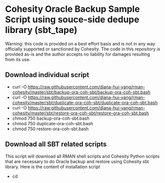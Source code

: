 # Cohesity Oracle Backup Sample Script using souce-side dedupe library (sbt_tape)
Warning: this code is provided on a best effort basis and is not in any way officially supported or sanctioned by Cohesity. The code in this repository is provided as-is and the author accepts no liability for damages resulting from its use.

## Download individual script
- curl -O https://raw.githubusercontent.com/diana-hui-yang/rman-cohesity/master/sbt/backup-ora-coh-sbt/backup-ora-coh-sbt.bash
- curl -O https://raw.githubusercontent.com/diana-hui-yang/rman-cohesity/master/sbt/duplicate-ora-coh-sbt/duplicate-ora-coh-sbt.bash
- curl -O https://raw.githubusercontent.com/diana-hui-yang/rman-cohesity/master/sbt/restore-ora-coh-sbt/restore-ora-coh-sbt.bash
- chmod 750 backup-ora-coh-sbt.bash
- chmod 750 duplicate-ora-coh-sbt.bash
- chmod 750 restore-ora-coh-sbt.bash

## Download all SBT related scripts
This script will download all RMAN shell scripts and Cohesity Python scripts that are necessary to do Oracle backup and restore using Cohesity sbt library. Here is the content of installation script
- cd <script directory>
- curl -O https://raw.githubusercontent.com/diana-hui-yang/rman-cohesity/master/sbt/linux-sbt-download.bash
- chmod 750 sbt-download.bash
You can also copy the content of sbt-download.bash script directly on your unix server
  
## Download SBT library
SBT library needs to be downloaded from Cohesity support site. Here is the link http://downloads.cohesity.com/oracle_sbt/RPC-Library/6.4.1-and-above/libsbt_6_and_7_linux-x86_64.so. When you click it first, it may ask you to login. Once you login, click this link again. It will download the library to your computer. 
